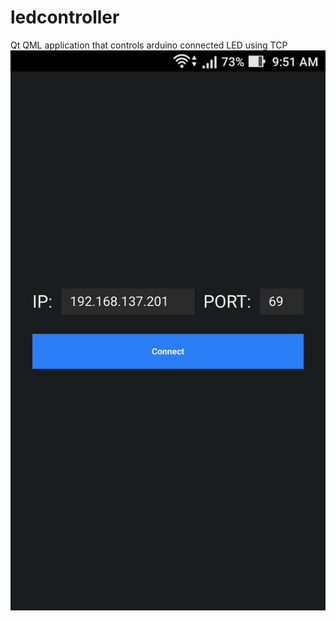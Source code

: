 # ledcontroller
Qt QML application that controls arduino connected LED using TCP
![](https://raw.githubusercontent.com/Epus/ledcontroller/master/screenshots/login.jpg)
